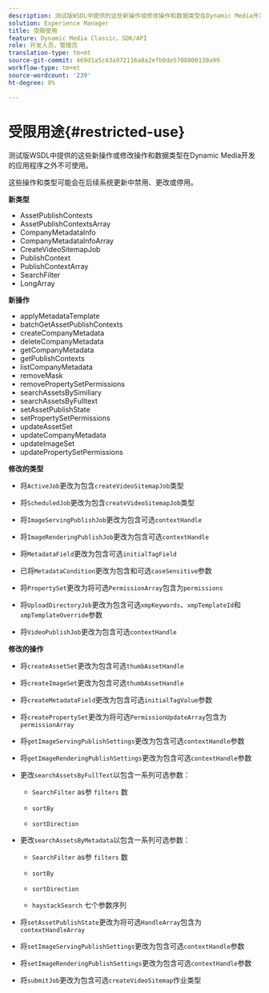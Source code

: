 ```yaml
---
description: 测试版WSDL中提供的这些新操作或修改操作和数据类型在Dynamic Media开发的应用程序之外不可使用。
solution: Experience Manager
title: 受限使用
feature: Dynamic Media Classic，SDK/API
role: 开发人员，管理员
translation-type: tm+mt
source-git-commit: 469d1a5c43a972116a8a2efb0de5708800130a99
workflow-type: tm+mt
source-wordcount: '239'
ht-degree: 0%

---
```



# 受限用途{#restricted-use}

测试版WSDL中提供的这些新操作或修改操作和数据类型在Dynamic Media开发的应用程序之外不可使用。

这些操作和类型可能会在后续系统更新中禁用、更改或停用。

**新类型**

* AssetPublishContexts
* AssetPublishContextsArray
* CompanyMetadataInfo
* CompanyMetadataInfoArray
* CreateVideoSitemapJob
* PublishContext
* PublishContextArray
* SearchFilter
* LongArray

**新操作**

* applyMetadataTemplate
* batchGetAssetPublishContexts
* createCompanyMetadata
* deleteCompanyMetadata
* getCompanyMetadata
* getPublishContexts
* listCompanyMetadata
* removeMask
* removePropertySetPermissions
* searchAssetsBySimiliary
* searchAssetsByFulltext
* setAssetPublishState
* setPropertySetPermissions
* updateAssetSet
* updateCompanyMetadata
* updateImageSet
* updatePropertySetPermissions

**修改的类型**

* 将`ActiveJob`更改为包含`createVideoSitemapJob`类型

* 将`ScheduledJob`更改为包含`createVideoSitemapJob`类型

* 将`ImageServingPublishJob`更改为包含可选`contextHandle`

* 将`ImageRenderingPublishJob`更改为包含可选`contextHandle`

* 将`MetadataField`更改为包含可选`initialTagField`

* 已将`MetadataCondition`更改为包含和可选`caseSensitive`参数

* 将`PropertySet`更改为将可选`PermissionArray`包含为`permissions`

* 将`UploadDirectoryJob`更改为包含可选`xmpKeywords`、`xmpTemplateId`和`xmpTemplateOverride`参数

* 将`VideoPublishJob`更改为包含可选`contextHandle`

**修改的操作**

* 将`createAssetSet`更改为包含可选`thumbAssetHandle`

* 将`createImageSet`更改为包含可选`thumbAssetHandle`

* 将`createMetadataField`更改为包含可选`initialTagValue`参数

* 将`createPropertySet`更改为将可选`PermissionUpdateArray`包含为`permissionArray`

* 将`getImageServingPublishSettings`更改为包含可选`contextHandle`参数

* 将`getImageRenderingPublishSettings`更改为包含可选`contextHandle`参数

* 更改`searchAssetsByFullText`以包含一系列可选参数：

   * `SearchFilter` as参 `filters` 数

   * `sortBy`
   * `sortDirection`

* 更改`searchAssetsByMetadata`以包含一系列可选参数：

   * `SearchFilter` as参 `filters` 数

   * `sortBy`
   * `sortDirection`
   * `haystackSearch` 七个参数序列

* 将`setAssetPublishState`更改为将可选`HandleArray`包含为`contextHandleArray`

* 将`setImageServingPublishSettings`更改为包含可选`contextHandle`参数

* 将`setImageRenderingPublishSettings`更改为包含可选`contextHandle`参数

* 将`submitJob`更改为包含可选`createVideoSitemap`作业类型

